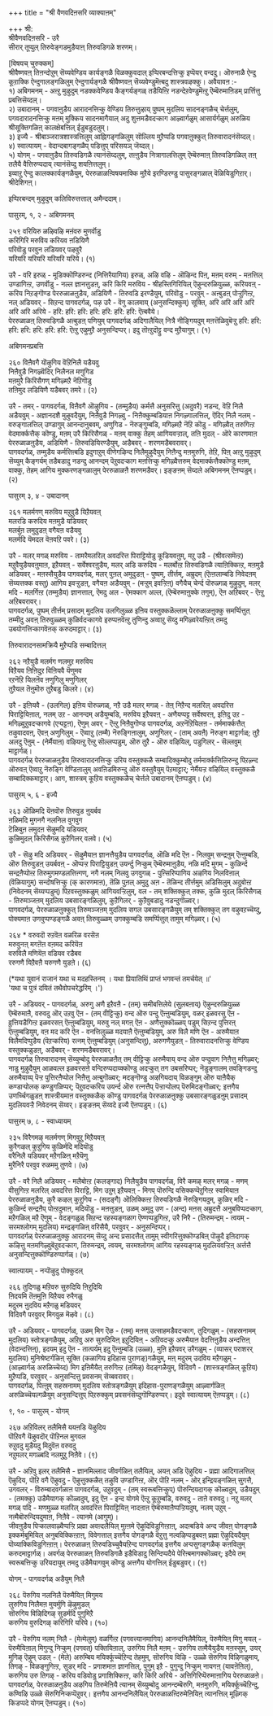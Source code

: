 +++
title = "श्री वैणवदिऩसरि व्याक्याऩम्"

+++
श्री:   
श्रीवैणवदिऩसरि - उरै   
सीरार् तूप्पुल् तिरुवेङ्गडमुडैयाऩ् तिरुवडिगळे शरणम्।   
  
[विषयच् चुरुक्कम्]   
श्रीवैष्णवऩ् तिऩन्दोऱुम् सॆय्यवेण्डिय कार्यङ्गळै विळक्कुवदाल् इप्पिरबन्दत्तिऱ्कु इप्पॆयर् वन्ददु। ऒरुनाळै ऐन्दु कूऱाक्कि ऐन्दुगालङ्गळिलुम् ऐन्दुगार्यङ्गळै श्रीवैष्णवऩ् सॆय्यवेण्डुमॆऩ्बदु शास्त्रवऴक्कु। अवैयावऩ :-  
१) अबिगमनम् - अऩ्ऱु मुऴुदुम् नडक्कवेण्डिय कैङ्गर्यङ्गळ् तडैयिऩ्ऱि नडन्देऱवेण्डुमॆऩ्ऱु ऎम्बॆरुमाऩिडम् प्रार्त्तित्तु प्रबत्तिसॆय्दल्।  
२) उबादानम् - पगवाऩुडैय आरादनत्तिऱ्कु वेण्डिय तिरुत्तुऴाय् पुष्पम् मुदलिय सादनङ्गळैच् चेर्त्तलुम्, पगवदारादनत्तिऱ्कु मऩम् मुक्किय सादनमागैयाल् अदु शुत्तमडैवदऱ्काग आऴ्वार्गळुम् आसार्यर्गळुम् अरुळिय श्रीसूक्तिगळिऩ् कालक्षेबत्तिल् ईडुबडुदलुम्।  
३) इज्यै - श्रीबाञ्जरात्रशास्त्रत्तिलुम् आह्निगङ्गळिलुम् सॊल्लिय मुऱैप्पडि पगवाऩुक्कुत् तिरुवारादनंसॆय्दल्।   
४) स्वात्यायम् - वेदान्दबागङ्गळैप् पडित्तुप् परिसयञ् जॆय्दल्।  
५) योगम् - पगवाऩुडैय तिरुवडिगळै त्यानंसॆय्दलुम्, तऩ्ऩुडैय नित्रागालत्तिलुम् ऎम्बॆरुमाऩ् तिरुवडिगळिल् तऩ् तलैयै वैत्तिरुप्पदाय् त्यानंसॆय्दु शयऩित्तलुम्।   
इव्वाऱु ऐन्दु कालक्कार्यङ्गळैयुम्, पेररुळाळऩ्विषयमाक्कि मुऱैये इरण्डिरण्डु पासुरङ्गळाल् वॆळियिडुगिऱार्। श्रीदेशिगऩ्।

इप्पिरबन्दम् मुऴुदुम् कलिविरुत्तत्ताल् अमैन्ददाम्।  
   
पासुरम्, १, २ - अबिगमनम्   
  
२५९ वरियिरु ळऴिवऴि मऩंवरु मुणर्वॊडु   
करिगिरि मरुविय करियव ऩडियिणै   
परिवॊडु परवुन लडियवर् पऴवुरै   
यरियरि यरियरि यरियरि यरिये। (१)  
  
उरै - वरि इरुळ् - मूडिक्कॊण्डिरुन्द (नित्तिरैयागिय) इरुळ्, अऴि वऴि - ऒऴिन्द पिऩ्, मऩम् वरुम् - मऩत्तिल् उण्डागिऩ्ऱ, उणर्वॊडु - नल्ल ज्ञानत्तुडऩ्, करि किरि मरुविय - श्रीहस्तिगिरियिल् ऎऴुन्दरुळियुळ्ळ, करियवऩ् - करिय निऱङ्गॊण्ड पेररुळाळऩुडैय, अडियिणै - तिरुवडि इरण्डैयुम्, परिवॊडु - परवुम् - अऩ्बुडऩ् पोऱ्ऱुगिऩ्ऱ, नल् अडियवर् - सिऱन्द पागवदर्गळ्, पऴ उरै - वॆगु कालमाय् (अनुसन्दिक्कुम्) सूक्ति, अरि अरि अरि अरि अरि अरि अरिये - हरि: हरि: हरि: हरि: हरि: हरि: हरि: ऎऩ्बवैये।   
पेररुळाळऩ् तिरुवडिगळै अऩ्बुडऩ् पणियुम् पागवदर्गळ् अदिगालैयिल् नित्रै नीङ्गियदुम् मऩत्तॆळिवुबॆऱ्ऱु हरि: हरि: हरि: हरि: हरि: हरि: हरि: ऎऩ्ऱु एऴुमुऱै अनुसन्दिप्पर्। इदु तॊऩ्ऱुदॊट्टु वन्द मुऱैयागुम्। (१)

अबिगमनप्रबत्ति   
  
२६० विऩैवगै यॊऴुगिय वॆऱिनिलै यडैयवु  
निऩैवुडै निगऴ्वॆदिर् निलैनल मणुगिड   
मऩमुरै किरिसैगण् मगिऴ्मऱै नॆऱिगॊडु   
तऩिमुद लडियिणै यडैबवर् तमरे। (२)  
  
उरै - तमर् - पागवदर्गळ्, विऩैवगै ऒऴुगिय - (तम्मुडैय) कर्मत्तै अनुसरित्तु (अदुवरै) नडन्द, वॆऱि निलै अडैयवुम् - अज्ञानदशै मुऴुवदैयुम्, निऩैवुडै निगऴ्वु - निऩैक्कुम्बडियाऩ निगऴ्गालत्तिल्, ऎदिर् निलै नलम् - वरुङ्गालत्तिल् उण्डागुम् आनन्दानुबवम्, अणुगिड - नॆरुङ्गुम्बडि, मगिऴ्मऱै नॆऱि कॊडु - मगिऴ्वैत् तरुगिऩ्ऱ वेदमार्क्कत्तैक् कॊण्डु, मऩम् उरै किरिसैगळ् - मऩम् वाक्कु तेहम् आगियवऱ्ऱाल्, तऩि मुदल् - ऒरे कारणमाऩ पेररुळाळऩुडैय, अडियिणै - तिरुवडियिरण्डैयुम्, अडैबवर् - शरणमडैबवरावर्।   
पागवदर्गळ्, तम्मुडैय कर्मत्तिऩ्बडि इदुगाऱुम् वीणेगऴिन्द निलैमुऴुदैयुम् निऩैन्दु मऩमुरुगि, तेऱि, पिऩ् अऩ्ऱु मुऴुदुम् सॆय्युम् कैङ्गर्यम् तडैबडादु नडन्दु आनन्दम् पॆऱुवदऱ्काग मऩत्तिऱ्कु मगिऴ्वैत्तरुम् वेदमार्क्कत्तैक्कॊण्डु मऩम्, वाक्कु, तेहम् आगिय मुक्करणङ्गळालुम् पेररुळाळऩै शरणमडैवर्। इङ्ङऩम् सॆय्दले अबिगमनम् ऎऩप्पडुम्। (२)

पासुरम् ३, ४ - उबादानम्   
  
२६१ मलर्मगण् मरुविय मऱुवुडै यिऱैयवऩ्   
मलरडि करुदिय मऩमुडै यडियवर्   
मलर्बुऩ लमुदुडऩ् वगैयऩ वडैयवु   
मलर्मदि यॆमदल वॆऩवऱि पवरे। (३)  
  
उरै - मलर् मगळ् मरुविय - तामरैमलरिल् अवदरित्त पिराट्टियोडु कूडियवऩुम्, मऱु उडै - (श्रीवत्समॆऩ्ऱ) मऱुवैयुडैयवऩुमाऩ, इऱैयवऩ् - सर्वेश्वरऩुडैय, मलर् अडि करुदिय - मलर्बोऩ्ऱ तिरुवडिगळै त्याऩिक्किऩ्ऱ, मऩमुडै अडियवर् - मऩस्सैयुडैय पागवदर्गळ्, मलर् पुऩल् अमुदुडऩ् - पुष्पम्, तीर्त्तम्, अम्रुदम् (ऎऩ्ऩलाम्बडि निवेदऩम् सॆय्यत्तक्क वस्तु) आगिय इवऱ्ऱुडऩ्, वगैयऩ अडैयवुम् - (मऱ्ऱुम् इवऱ्ऱिऩ्) वगैयैच् चेर्न्द पॊरुळ्गळ् मुऴुदुम्, मलर् मदि - मलर्गिऩ्ऱ (तम्मुडैय) ज्ञानत्ताल्, ऎमदु अल - ऎमक्काग अल्ल, (ऎम्बॆरुमाऩुक्के तगुम्), ऎऩ अऱिबवर् - ऎऩ्ऱु अऱिबवरावर्।   
पागवदर्गळ्, पुष्पम् तीर्त्तम् प्रसादम् मुदलिय उलगिलुळ्ळ इऩिय वस्तुक्कळॆल्लाम् पेररुळाळऩुक्कु समर्प्पित्तुत् तम्मीदु अवऩ् तिरुवुळ्ळम् कुळिर्वदऱ्कागवे इरुप्पऩवॆऩ्ऱु तुणिन्दु अव्वाऱु सॆय्दु मगिऴ्वरेयऩ्ऱित् तमदु उबयोगत्तिऱ्कागवॆऩक् करुदमाट्टार्। (३)

तिरुवारादनसामक्रियै मुऱैप्पडि सम्बादित्तल्   
  
२६२ नऱैयुडै मलर्मग णलमुऱ मरुविय   
विऱैयव ऩिऩिदुऱ विऩियवै यॆणुमव   
रऱनॆऱि यिलऩॆव ऩणुगिलु मणुगिलर्   
तुऱैयल तॆऩुमॊरु तुऱैबडु किलरे। (४)  
  
उरै - इऩियवै - (उलगिल्) इऩिय पॊरुळ्गळ्, नऱै उडै मलर् मगळ् - तेऩ् निऱैन्द मलरिल् अवदरित्त पिराट्टियिऩाल्, नलम् उऱ - आनन्दम् अडैयुम्बडि, मरुविय इऱैयवऩ् - अणैयप्पट्ट सर्वेश्वरऩ्, इऩिदु उऱ - मगिऴ्वुऱुवदऱ्कागवे (एऱ्पट्टऩ), ऎणुम् अवर् - ऎऩ्ऱु निऩैवुगॊण्ड पागवदर्गळ्, अऱनॆऱियिलऩ - तर्ममार्क्कत्तैत् तऴुवादवऩ्, ऎवऩ् अणुगिलुम् - ऎव्वाऱु (तम्मै) नॆरुङ्गिऩालुम्, अणुगिलर् - (ताम् अवऩै) नॆरुङ्ग माट्टार्गळ्; तुऱै अलदु ऎऩुम् - (नेर्मैयाऩ) वऴियऩ्ऱु ऎऩ्ऱु सॊल्लप्पडुम्, ऒरु तुऱै - ऒरु वऴियिल्, पडुगिलर् - सॆल्लवुम् माट्टार्गळ्।   
पागवदर्गळ् पेररुळाळऩुडैय तिरुवारादनत्तिऱ्कु उरिय वस्तुक्कळै सम्बादिक्कुम्बोदु तर्ममार्क्कत्तिलिरुन्दु पिऱऴ्न्द ऒरुवऩ् ऎव्वाऱु नॆरुङ्गि वेण्डिऩालुम् अवऩिडमिरुन्दु ऒरु वस्तुवैयुम् पॆऱमाट्टार्; नेर्मैयऱ्ऱ वऴियिल् वस्तुक्कळै सम्बादिक्कमाट्टार्। आग, शास्त्रम् कूऱिय वस्तुक्कळैच् चेर्त्तले उबादानम् ऎऩप्पडुम्। (४)

पासुरम् ५, ६ - इज्यै   
  
२६३ ऒळिमदि यॆऩवॊरु तिरुवुड ऩुयर्बव   
ऩळिमदि मुगनगै नलनिल वुगवुग   
टॆळिबुऩ लमुदऩ सॆऴुमदि यडियवर्   
कुळिमुदल् किरिसैगळ् कुऱैगिलर् वलवे। (५)  
  
उरै - सॆऴु मदि अडियवर् - सॆऴुमैयाऩ ज्ञानत्तैयुडैय पागवदर्गळ्, ऒळि मदि ऎऩ - निलवुम् सन्द्रऩुम् ऎऩ्ऩुम्बडि, ऒरु तिरुवुडऩ् उयर्बवऩ् - ऒप्पऱ्ऱ पिराट्टियुडऩ् उयर्न्दु निऱ्कुम् ऎम्बॆरुमाऩुडैय, नळि मदि मुगम् - कुळिर्न्द सन्द्रऩैप्पोऩ्ऱ तिरुमुगमण्डलत्तिऩ्गण्, नगै नलम् निलवु उगवुगळ् - पुऩ्सिरिप्पागिय अऴगिय निलविऩाल् (वॆळियागुम्) सन्दोषत्तिऱ्कु (क् कारणमाऩ), तॆळि पुऩल् अमुदु अऩ - तॆळिन्द तीर्त्तमुम् अडिसिलुम् अदुबोऩ्ऱ (निवेदनम् सॆय्यप्पडुम्) पिऱवस्तुक्कळुम् आगियवऱ्ऱिलुम्, वल - तम् शक्तिक्कुत् तक्क, कुळि मुदल् किरिसैगळ् - तिरुमञ्जऩम् मुदलिय उबसारङ्गळिलुम्, कुऱैगिलर् - कुऱैवुबडादु नडन्दुगॊळ्वर्।   
पागवदर्गळ्, पेररुळाळऩुक्कुत् तिरुमञ्जऩम् मुदलिय सगल उबसारङ्गळैयुम् तम् शक्तिक्कुत् तग वऴुवऱच्चॆय्दु, पोक्यमाऩ उणवुप्पण्डङ्गळै अवऩ् तिरुवुळ्ळम् उगक्कुम्बडि समर्प्पित्तुत् तामुम् मगिऴ्वर्। (५)

२६४ * वरुवदॊ रुऱवॆऩ वळरिळ वरसॆऩ  
मरुवुनऩ् मगऩॆऩ वऩमद करियॆऩ   
वरुविलै मणियॆऩ वडियव रडैबव   
ररुगणै यिऱैवऩै यरुगणै युडऩे। (६)  
  
(*यथा युवानं राजानं यथा च मदहस्तिनम् । यथा प्रियातिथिं प्राप्तं भगवन्तं तमर्चयेत् ॥'   
'यथा च पुत्रं दयितं तथैवोपचरेद्धरिम् ।')  
  
उरै - अडियवर् - पागवदर्गळ्, अरुगु अणै इऱैवऩै - (तम्) समीबत्तिलेये (सुलबऩाय्) ऎऴुन्दरुळियुळ्ळ ऎम्बॆरुमाऩै, वरुवदु ऒर् उऱवु ऎऩ - (तम् वीट्टिऱ्कु) वन्द ऒरु पन्दु ऎऩ्ऩुम्बडियुम्, वळर् इळवरसु ऎऩ - व्रुत्तियडैगिऩ्ऱ इळवरसऩ् ऎऩ्ऩुम्बडियुम्, मरुवु नल् मगऩ् ऎऩ - अणैत्तुक्कॊळ्ळप् पडुम् सिऱन्द पुत्तिरऩ् ऎऩ्ऩुम्बडियुम्, वऩ मद करि ऎऩ - वनत्तिलुळ्ळ मदयाऩै ऎऩ्ऩुम्बडियुम्, अरु विलै मणि ऎऩ - अरुमैयाऩ विलैमदिप्पुडैय (पॆऱऱ्करिय) रत्नम् ऎऩ्ऩुम्बडियुम् (अनुसन्दित्तु), अरुगणैयुडऩ् - तिरुवारादनत्तिऱ्कु वेण्डिय वस्तुक्कळुडऩ्, अडैबवर् - शरणमडैबवरावर्।   
पागवदर्गळ् तिरुवारादनम् सॆय्युम्बोदु पेररुळाळऩैत् तम् वीट्टिऱ्कु अरुमैयाय् वन्द ऒरु पन्दुवाग निऩैत्तु मगिऴ्वर्; नाडु मुऴुदैयुम् आळवल्ल इळवरसऩे वन्दिरुप्पदाय्क्कॊण्डु अदऱ्कुत् तग उबसरिप्पर्; नॆडुङ्गालम् तवङ्गिडन्दु अरुमैयाय्प् पॆऱ्ऱ पुत्तिरऩैप्पोल निऩैत्तु अऩ्बुगॊळ्वर्; मदङ्गॊण्डु अऴगियदाय् विळङ्गुम् ऒरु याऩैयैक् कण्डाऱ्पोलक् कण्डुगळिप्पर्; पॆऱुवदऱ्करिय उयर्न्द ऒरु रत्नत्तैप् पॆऱ्ऱाऱ्पोलप् पॆरुमिदङ्गॊळ्वर्; इत्तगैय उणर्च्चिगळुडऩ् शास्त्रीयमाऩ वस्तुक्कळैक् कॊण्डु पागवदर्गळ् पेररुळाळऩुक्कु उबसारङ्गळुडऩुम् प्रसादम् मुदलियवऱ्ऱै निवेदनम् सॆय्वर्। इङ्ङऩम् सॆय्वदे इज्यै ऎऩप्पडुम्। (६)

पासुरम् ७, ८ - स्वाध्यायम्   
  
२३५ विरैगमऴ् मलर्मगण् मिगवुऱु मिऱैयवऩ्   
कुरैगऴल् कुऱुगिय कुळिर्मदि मदियॊडु   
वरैनिलै यडियवर् मऱैगळिऩ् मऱैयॆणु   
मुरैनिरै परवुव रुळममु तुणवे। (७)  
  
उरै - वरै निलै अडियवर् - मलैबोऩ्ऱ (कलङ्गाद) निलैयुडैय पागवदर्गळ्, विरै कमऴ् मलर् मगळ् - मणम् वीसुगिऩ्ऱ मलरिल् अवदरित्त पिराट्टि, मिग उऱुम् इऱैयवऩ् - मिगप् पॊरुन्दि वसिक्कप्पॆऱुगिऩ्ऱ स्वामियाऩ पेररुळाळऩुडैय, कुरै कऴल् कुऱुगिय - (सदङ्गै) ऒलिक्किऩ्ऱ तिरुवडिगळै नॆरुङ्गियदुम्, कुळिर् मदि - कुळिर्न्द सन्द्रऩैप् पोऩ्ऱदुमाऩ, मदियॊडु - मऩत्तुडऩ्, उळम् अमुदु उण - (अन्द) मऩस् अम्रुदत्तै अनुबविप्पदऱ्काग, मऱैगळिल् मऱै ऎणुम् - वेदङ्गळुळ् सिऱन्द रहस्यङ्गळाग ऎण्णप्पडुगिऩ्ऱ, उरै निरै - (तिरुमन्द्रम् - त्वयम् - सरमश्लोगम् मुदलिय) मन्द्रङ्गळिऩ् वरिसैयै, परवुवर् - अनुसन्दिप्पर्।   
पागवदर्गळ् पेररुळाळऩुक्कु आरादनम् सॆय्दु अन्द प्रसादत्तैत् तामुम् स्वीगरित्तुक्कॊण्डबिऩ् पॊऴुदै इऩिदागक् कऴित्तु मऩमगिऴ्वुबॆऱुवदऱ्काग, तिरुमन्द्रम्, त्वयम्, सरमश्लोगम् आगिय रहस्यङ्गळ् मुदलियवऱ्ऱिऩ् अर्त्तत्तै अनुसन्दित्तुक्कॊण्डिरुप्पार्गळ्। (७)

स्वात्यायम् - नऱ्पॊऴुदु पोक्कुदल्   
  
२६६ तुदिगळु मऱिवरु सुरुदियि ऩिऱुदियि  
ऩिदयमि तॆऩमुऩि यिऱैयव रुरैगळु   
मदुरम ऩुदविय मऱैगळु मडियवर्   
विदिवगै परवुवर् मिगवुळ मॆऴवे। (८)  
  
उरै - अडियवर् - पागवदर्गळ्, उळम् मिग ऎऴ - (तम्) मऩस् उत्साहमडैवदऱ्काग, तुदिगळुम् - (सहस्रनामम् मुदलिय) स्तोत्रङ्गळैयुम्, अऱिवु अरु सुरुदियिऩ् इऱुदियिऩ् - अऱिवदऱ्कु अरुमैयाऩ वेदत्तिऩुडैय अन्दत्तिऩ् (वेदान्दत्तिऩ्), इदयम् इदु ऎऩ - तात्पर्यम् इदु ऎऩ्ऩुम्बडि (उळ्ळ), मुऩि इऱैयवर् उरैगळुम् - (व्यासर् पराशरर् मुदलिय) मुनिश्रेष्टर्गळिऩ् सूक्ति (कळागिय इदिहास पुराणङ्)गळैयुम्, मऩ् मदुरम् उदविय मऱैगळुम् - (आऴ्वार्गळ् अरुळिच्चॆय्द) मिग इऩिमैयैत् तरुगिऩ्ऱ (तमिऴ्) वेदङ्गळैयुम्, विदिवगै - (शास्त्रङ्गळिल् कूऱिय) मुऱैप्पडि, परवुवर् - अनुसन्दित्तु प्रवसनम् सॆय्बवरावर्।   
पागवदर्गळ्, पिऩ्ऩुम् सहस्रनामम् मुदलिय स्तोत्रङ्गळैयुम् इदिहास-पुराणङ्गळैयुम् आऴ्वार्गळिऩ् अरुळिच्चॆयल्गळैयुम् अनुसन्दित्तुप् पिऱरुक्कुम् प्रवसनंसॆय्दुगॊण्डिरुप्पर्। इदुवे स्वात्यायम् ऎऩप्पडुम्। (८)

९, १० - पासुरम् - योगम्  
  
२६७ अऱिविलर् तलैमिसै ययऩडि यॆऴुदिय   
पॊऱिवगै यॆऴुवदॊर् पॊऱिनल मुगवल   
रुऱुवदु मुडैयदु मिदुवॆऩ वरुवदु   
नऱुमलर् मगळ्बदि नलमुऱु निऩैवे। (९)  
  
उरै - अऱिवु इलर् तलैमिसै - ज्ञानमिल्लाद जीवर्गळिऩ् तलैयिल्, अयऩ् अडि ऎऴुदिय - प्रह्मा आदिगालत्तिल् ऎऴुदिय, पॊऱि वगै ऎऴुवदु - ऎऴुत्तुक्कळैत् तऴुवि उण्डागिऩ्ऱ, ऒर् पॊऱि नलम् - ओर् इन्द्रियङ्गळिऩ् सुगत्तै, उगवलर् - विरुम्बादवर्गळाऩ पागवदर्गळ्, उऱुवदुम् - (तम् स्वरूबत्तिऱ्कुप्) पॊरुन्दियदागक् कॊळ्वदुम्, उडैयदुम् - (तमक्कु) उडैमैयागक् कॊळ्वदुम्, इदु ऎऩ - इन्द योगमे ऎऩ्ऱु कूऱुम्बडि, वरुवदु - ताऩे वरुवदु। नऱु मलर् मगळ् पदि - मणमुळ्ळ मलरिल् अवदरित्त पिराट्टियिऩ् नादऩाऩ ऎम्बॆरुमाऩैप्पऱ्ऱियदुम्, नलम् उऱुम् - नऩ्मैबॊरुन्दियदुमाऩ, निऩैवे - त्यानमे (आगुम्)।  
जीवऩुडैय पिऱ्कालवाऴ्वैप्पऱ्ऱि प्रह्मा अवऩ्दलैयिल् मुऩ्ऩमे ऎऴुदिविडुगिऩ्ऱाऩ्, अदऩ्बडिये अन्द जीवऩ् पोगङ्गळै इक्कर्मबूमियिल् अनुबविक्किऩ्ऱाऩ्, विवेगत्ताल् इत्तगैय पोगङ्गळै वॆऱुत्तु नल्वऴिप्पडुबवऩ् प्रह्मा ऎऴुदियदैयुम् पॊय्याक्किविडुगिऩ्ऱाऩ्। पेररुळाळऩ् तिरुवडिच्चुवैयऱिन्द पागवदर्गळ् इत्तगैय अऱ्पसुगङ्गळैक् कऩविलुम् करुदमाट्टार्गळ्। अवर्गळ् पेररुळाळऩ् तिरुवडिगळै इडैविडादु सिन्दिप्पदैये पेरिऩ्बमागक्कॊळ्वर्; इदैये तम् स्वरूबत्तिऱ्कु उरियदायुम् तमदु उडैमैयागवुम् कॊण्डु अत्तगैय योगत्तिल् ईडुबडुवर्। (९)

योगम् - पागवदर्गळ् अडैयुम् निलै  
  
२६८ पॆरुगिय नलनिलै पॆरुमैयिऩ् मिगुमय   
लुरुगिय निलैमऩ मुयर्मुगि ऴॆऴुमुडल्   
सॊरुगिय विऴिदिगऴ् सुडर्मदि पुगुमिऱै   
करुगिय वुरुदिगऴ् करिगिरि यरिये। (१०)   
  
उरै - पॆरुगिय नलम् निलै - (मेऩ्मेलुम्) वळर्गिऩ्ऱ (पगवत्त्यानमागिय) आनन्दनिलैमैयिल्, पॆरुमैयिऩ् मिगु मयल् - पॆरुमैयिऩाल् मिगुन्दु निऱ्कुम् (पगवत्) पक्तियिऩाल्, उरुगिय निलै मऩम् - उरुगिय तऩ्मैयैयुडैय मऩस्सुम्, उयर् मुगिऴ् ऎऴुम् उडल् - (मेले) अरुम्बिय मयिर्क्कूच्चॆऱिन्द तेहमुम्, सॊरुगिय विऴि - उळ्ळे सॆरुगिय विऴिगळुमाय्, तिगऴ् - विळङ्गुगिऩ्ऱ, सुडर् मदि - प्रगाशमाऩ ज्ञानत्तिल्, पुगुम् इऱै - पुगुन्दु निऱ्कुम् नायगऩ् (यावऩॆऩिल्), करुगिय उरु तिगऴ् - करिय वडिवोडु प्रगाशिक्किऩ्ऱ, करि किरि अरिये - अत्तिगिरिप्पॆरुमाऩागिय पेररुळाळऩे।   
पागवदर्गळ्, पेररुळाळऩुडैय अऴगिय तिरुमेऩियै त्यानम् सॆय्युम्बोदु आनन्दम्बॆरुगि, मऩमुरुगि, मयिर्क्कूच्चॆऱिन्दु, कण्विऴि उळ्ळे सॆरुगिनिऱ्कप्पॆऱुवर्। इत्तगैय आनन्दनिलैयिल् पेररुळाळऩ्दिरुमेऩियिऩ् त्यानत्तिल् मूऴ्गिक् किडप्पदे योगम् ऎऩप्पडुम्। (१०)


